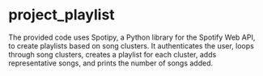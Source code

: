 # project_playlist
The provided code uses Spotipy, a Python library for the Spotify Web API, to create playlists based on song clusters. It authenticates the user, loops through song clusters, creates a playlist for each cluster, adds representative songs, and prints the number of songs added. 
